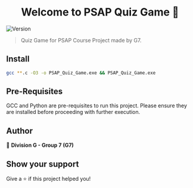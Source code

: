 <h1 align="center">Welcome to PSAP Quiz Game 👋</h1>
<p>
  <img alt="Version" src="https://img.shields.io/badge/version-1.0.1-blue.svg?cacheSeconds=2592000" />
</p>

> Quiz Game for PSAP Course Project made by G7.

## Install

```sh
gcc **.c -O3 -o PSAP_Quiz_Game.exe && PSAP_Quiz_Game.exe
```

## Pre-Requisites

GCC and Python are pre-requisites to run this project. Please ensure they are installed before proceeding with further execution.

## Author

👤 **Division G - Group 7 (G7)**

## Show your support

Give a ⭐️ if this project helped you!
